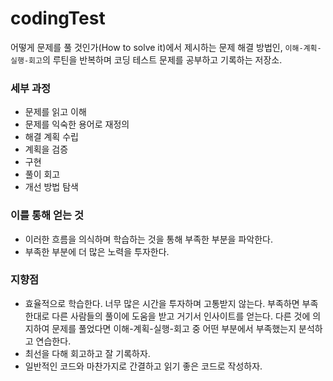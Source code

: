 # codingTest

어떻게 문제를 풀 것인가(How to solve it)에서 제시하는 문제 해결 방법인,
`이해-계획-실행-회고`의 루틴을 반복하며 코딩 테스트 문제를 공부하고 기록하는 저장소.

### 세부 과정
- 문제를 읽고 이해
- 문제를 익숙한 용어로 재정의
- 해결 계획 수립
- 계획을 검증
- 구현
- 풀이 회고
- 개선 방법 탐색

### 이를 통해 얻는 것
- 이러한 흐름을 의식하며 학습하는 것을 통해 부족한 부분을 파악한다.
- 부족한 부분에 더 많은 노력을 투자한다.

### 지향점
- 효율적으로 학습한다.
너무 많은 시간을 투자하며 고통받지 않는다. 
부족하면 부족한대로 다른 사람들의 풀이에 도움을 받고 거기서 인사이트를 얻는다.
다른 것에 의지하여 문제를 풀었다면 이해-계획-실행-회고 중 어떤 부분에서 부족했는지 분석하고 연습한다.
- 최선을 다해 회고하고 잘 기록하자.
- 일반적인 코드와 마찬가지로 간결하고 읽기 좋은 코드로 작성하자.
